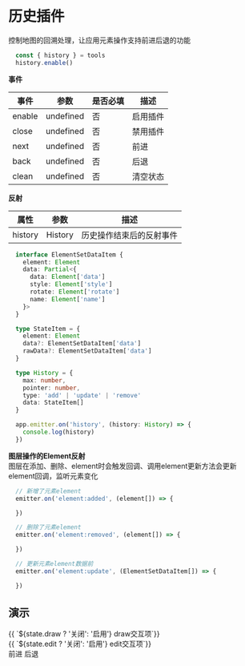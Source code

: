 # 历史插件
控制地图的回溯处理，让应用元素操作支持前进后退的功能
```ts
  const { history } = tools
  history.enable()
```

**事件**

| 事件      |   参数    |  是否必填   |     描述    |
| ---- | ---- | ---- | ---- |
| enable |  undefined  |  否  |  启用插件 |
| close |  undefined  |  否  |  禁用插件 |
| next |  undefined  |  否  |  前进 |
| back |  undefined  |  否  |  后退 |
| clean |  undefined  |  否  |  清空状态 |

**反射**

| 属性    |   参数    |    描述    |
| ---- | ---- | ---- |
| history | History   |  历史操作结束后的反射事件  |

```ts
  interface ElementSetDataItem {
    element: Element
    data: Partial<{
      data: Element['data']
      style: Element['style']
      rotate: Element['rotate']
      name: Element['name']
    }>
  }

  type StateItem = { 
    element: Element
    data?: ElementSetDataItem['data']
    rawData?: ElementSetDataItem['data']
  }

  type History = {
    max: number,
    pointer: number,
    type: 'add' | 'update' | 'remove'
    data: StateItem[]
  }

  app.emitter.on('history', (history: History) => {
    console.log(history)
  })
```


**图层操作的Element反射**  
图层在添加、删除、element时会触发回调、调用element更新方法会更新element回调，监听元素变化
```ts
  // 新增了元素element
  emitter.on('element:added', (element[]) => {

  })

  // 删除了元素element
  emitter.on('element:removed', (element[]) => {

  })

  // 更新元素element数据前
  emitter.on('element:update', (ElementSetDataItem[]) => {

  })

```

## 演示


<div class="w-[500px] h-[700px]">
  <div class="flex w-full flex-col">
    <div class="flex mb-2 items-center">
      <el-select :modelValue="state.drawType" @change="changeDrawType">
        <el-option value="ap" label="ap"></el-option>
      </el-select>
      <el-button class="ml-2 " @click="switcher('draw', !state.draw)" type="primary">{{ `${state.draw ? '关闭': '启用'} draw交互项`}}</el-button>
    </div>
    <div class="flex mb-2">
      <el-button class="mr-2"  @click="switcher('edit', !state.edit)" type="primary">{{ `${state.edit ? '关闭': '启用'} edit交互项`}}</el-button>
    </div>
    <div class="flex mb-2">
      <el-button class="mr-2"  @click="historyHandle('forward')" type="primary">前进</el-button>
      <el-button class="mr-2"  @click="historyHandle('back')" type="primary">后退</el-button>
    </div>
  </div>
  <div class="w-[500px] h-[500px] border" ref="mapRef"></div>
</div>

<script setup>
  import { ref, onMounted, reactive } from 'vue'
  import { createApp } from '@web-map-service/map2d-app'

  let app 

  const state = reactive({
    draw: false,
    drawType: 'ap',
    edit: false,
  })

  const mapRef = ref()

  let [draw, edit, history] = []

  function changeDrawType(type) {
    state.drawType = type
    draw.use(type)
  }

  function switcher(type, status) {
    if (status) {
      enable(type)
      return
    }
    close(type)
  }

  function historyHandle(type) {
    if (type === 'forward') {
      history.next()
    } else if (type === 'back') {
      history.back()
    }
  }


  function enable(type) {
    switch(type) {
      case 'draw': 
        draw.enable()
        break
      case 'edit': 
        edit.enable()
        break
    }
    state[type] = true
  }

  function close(type) {
    switch(type) {
      case 'draw': 
        draw.close()
        break
      case 'edit': 
        edit.close()
        break
    }
    state[type] = false
  }


  onMounted(()=>{
    app = createApp({
      el: mapRef.value
    })
    console.log(app.tools)
    draw = app.tools.draw
    edit = app.tools.edit
    history = app.tools.history
    history.enable()
    changeDrawType(state.drawType)
  })

</script>